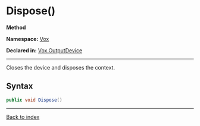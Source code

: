 # Dispose()

**Method**

**Namespace:** [Vox](Vox.md)

**Declared in:** [Vox.OutputDevice](Vox.OutputDevice.md)

------



Closes the device and disposes the context.


## Syntax

```csharp
public void Dispose()
```

------

[Back to index](index.md)